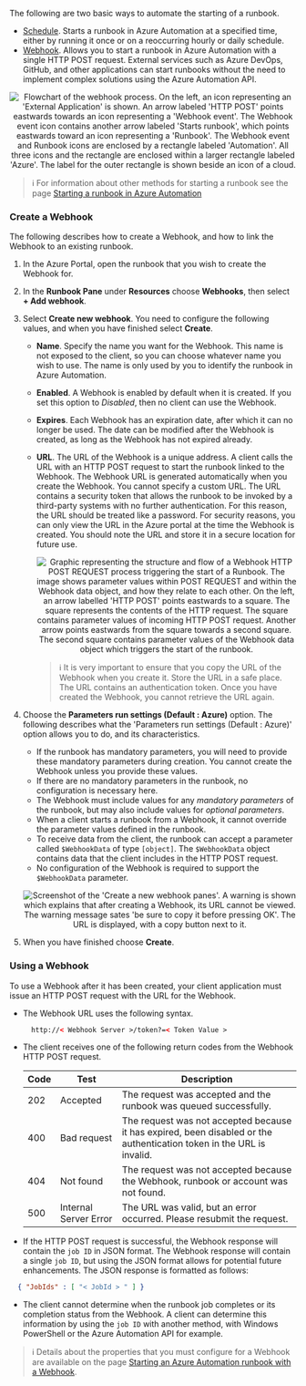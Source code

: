 The following are two basic ways to automate the starting of a runbook.

- [Schedule](HTTP://docs.microsoft.com/en-us/azure/automation/automation-schedules). Starts a runbook in Azure Automation at a specified time, either by running it once or on a reoccurring hourly or daily schedule.
- [Webhook](HTTP://docs.microsoft.com/en-us/azure/automation/automation-webhooks). Allows you to start a runbook in Azure Automation with a single HTTP POST request. External services such as Azure DevOps, GitHub, and other applications can start runbooks without the need to implement complex solutions using the Azure Automation API.

<p style="text-align:center;"><img src="../Linked_Image_Files/1.5.4.png" alt="Flowchart of the webhook process. On the left, an icon representing an 'External Application' is shown. An arrow labeled 'HTTP POST' points eastwards towards an icon representing a 'Webhook event'. The Webhook event icon contains another arrow labeled 'Starts runbook', which points eastwards toward an icon representing a 'Runbook'. The Webhook event and Runbook icons are enclosed by a rectangle labeled 'Automation'. All three icons and the rectangle are enclosed within a larger rectangle labeled 'Azure'. The label for the outer rectangle is shown beside an icon of a cloud."></p>

> :information_source: For information about other methods for starting a runbook see the page [Starting a runbook in Azure Automation](HTTP://docs.microsoft.com/en-us/azure/automation/automation-starting-a-runbook)

### Create a Webhook

The following describes how to create a Webhook, and how to link the Webhook to an existing runbook.

1. In the Azure Portal, open the runbook that you wish to create the Webhook for.
2. In the **Runbook Pane** under **Resources** choose **Webhooks**, then select **+ Add webhook**.
3. Select **Create new webhook**. You need to configure the following values, and when you have finished select **Create**.
    - **Name**. Specify the name you want for the Webhook. This name is not exposed to the client, so you can choose whatever name you wish to use. The name is only used by you to identify the runbook in Azure Automation.
    - **Enabled**. A Webhook is enabled by default when it is created. If you set this option to *Disabled*, then no client can use the Webhook.
    - **Expires**. Each Webhook has an expiration date, after which it can no longer be used. The date can be modified after the Webhook is created, as long as the Webhook has not expired already.
    - **URL**. The URL of the Webhook is a unique address. A client calls the URL with an HTTP POST request to start the runbook linked to the Webhook. The Webhook URL is generated automatically when you create the Webhook. You cannot specify a custom URL. The URL contains a security token that allows the runbook to be invoked by a third-party systems with no further authentication. For this reason, the URL should be treated like a password. For security reasons, you can only view the URL in the Azure portal at the time the Webhook is created. You should note the URL and store it in a secure location for future use.

      <p style="text-align:center;"><img src="../Linked_Image_Files/webhookparameters.png" alt="Graphic representing the structure and flow of a Webhook HTTP POST REQUEST process triggering the start of a Runbook. The image shows parameter values within POST REQUEST and within the Webhook data object, and how they relate to each other. On the left, an arrow labelled 'HTTP POST' points eastwards to a square. The square represents the contents of the HTTP request. The square contains parameter values of incoming HTTP POST request. Another arrow points eastwards from the square towards a second square. The second square contains parameter values of the Webhook data object which triggers the start of the runbook."></p>

      > :information_source: It is very important to ensure that you copy the URL of the Webhook when you create it. Store the URL in a safe place. The URL contains an authentication token. Once you have created the Webhook, you cannot retrieve the URL again.

4. Choose the **Parameters run settings (Default : Azure)** option. The following describes what the 'Parameters run settings (Default : Azure)' option allows you to do, and its characteristics.
    - If the runbook has mandatory parameters, you will need to provide these mandatory parameters during creation. You cannot create the Webhook unless you provide these values.
    - If there are no mandatory parameters in the runbook, no configuration is necessary here.
    - The Webhook must include values for any *mandatory parameters* of the runbook, but may also include values for *optional parameters*.
    - When a client starts a runbook from a Webhook, it cannot override the parameter values defined in the runbook.
    - To receive data from the client, the runbook can accept a parameter called `$WebhookData` of type `[object]`. The `$WebhookData` object contains data that the client includes in the HTTP POST request.
    - No configuration of the Webhook is required to support the `$WebhookData` parameter.

    <p style="text-align:center;"><img src="../Linked_Image_Files/createwebhook1.png" alt="Screenshot of the 'Create a new webhook panes'. A warning is shown which explains that after creating a Webhook, its URL cannot be viewed. The warning message sates 'be sure to copy it before pressing OK'. The URL is displayed, with a copy button next to it."></p>

5. When you have finished choose **Create**.

### Using a Webhook

To use a Webhook after it has been created, your client application must issue an HTTP POST request with the URL for the Webhook.

- The Webhook URL uses the following syntax.

  ```html
    http://< Webhook Server >/token?=< Token Value >
  ```

- The client receives one of the following return codes from the Webhook HTTP POST request.

    |Code | Test | Description
    |-----|------|------------|
    | 202 | Accepted | The request was accepted and the runbook was queued successfully. |
    | 400 | Bad request | The request was not accepted because it has expired, been disabled or the authentication token in the URL is invalid. |
    |404 | Not found | The request was not accepted because the Webhook, runbook or account was not found. |
    |500 | Internal Server Error | The URL was valid, but an error occurred. Please resubmit the request. |

- If the HTTP POST request is successful, the Webhook response will contain the `job ID` in JSON format. The Webhook response will contain a single `job ID`, but using the JSON format allows for potential future enhancements. The JSON response is formatted as follows:

```json
  { "JobIds" : [ "< JobId > " ] }
```

- The client cannot determine when the runbook job completes or its completion status from the Webhook. A client can determine this information by using the `job ID` with another method, with Windows PowerShell or the Azure Automation API for example.

> :information_source: Details about the properties that you must configure for a Webhook are available on the page [Starting an Azure Automation runbook with a Webhook](HTTP://docs.microsoft.com/en-us/azure/automation/automation-webhooks#details-of-a-webhook).
